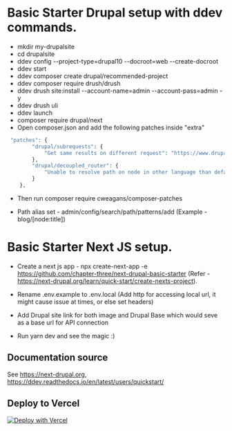 # Basic Starter Drupal setup with ddev commands.
- mkdir my-drupalsite
- cd drupalsite
- ddev config --project-type=drupal10 --docroot=web --create-docroot
- ddev start
- ddev composer create drupal/recommended-project
- ddev composer require drush/drush
- ddev drush site:install --account-name=admin --account-pass=admin -y
- ddev drush uli
- ddev launch
- composer require drupal/next
- Open composer.json and add the following patches inside "extra"

```php
 "patches": {
        "drupal/subrequests": {
            "Get same results on different request": "https://www.drupal.org/files/issues/2019-07-18/change_request_type-63049395-09.patch"
        },
        "drupal/decoupled_router": {
            "Unable to resolve path on node in other language than default": "https://www.drupal.org/files/issues/2022-11-30/decouple_router-3111456-resolve-language-issue-58.patch"
        }
    },  
```
- Then run composer require cweagans/composer-patches

- Path alias set - admin/config/search/path/patterns/add  (Example - blog/[node:title])


# Basic Starter Next JS setup.

- Create a next js app - npx create-next-app -e https://github.com/chapter-three/next-drupal-basic-starter (Refer - https://next-drupal.org/learn/quick-start/create-nexts-project).

- Rename .env.example to .env.local (Add http for accessing local url, it might cause issue at times, or else set headers)

- Add Drupal site link for both image and Drupal Base which would seve as a base url for API connection

- Run yarn dev and see the magic :) 

## Documentation source

See https://next-drupal.org, https://ddev.readthedocs.io/en/latest/users/quickstart/

## Deploy to Vercel

[![Deploy with Vercel](https://vercel.com/button)](https://vercel.com/new/clone?repository-url=https%3A%2F%2Fgithub.com%2Fchapter-three%2Fnext-drupal-basic-starter&env=NEXT_PUBLIC_DRUPAL_BASE_URL,NEXT_IMAGE_DOMAIN,DRUPAL_PREVIEW_SECRET,DRUPAL_CLIENT_ID,DRUPAL_CLIENT_SECRET&envDescription=Learn%20more%20about%20environment%20variables&envLink=https%3A%2F%2Fnext-drupal.org%2Fdocs%2Fenvironment-variables&project-name=next-drupal&demo-title=Next.js%20for%20Drupal&demo-description=A%20next-generation%20front-end%20for%20your%20Drupal%20site.&demo-url=https%3A%2F%2Fdemo.next-drupal.org&demo-image=https%3A%2F%2Fnext-drupal.org%2Fimages%2Fdemo-screenshot.jpg)
